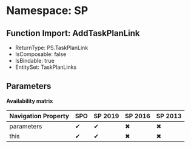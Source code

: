 # Namespace: SP

## Function Import: AddTaskPlanLink

- ReturnType: PS.TaskPlanLink
- IsComposable: false
- IsBindable: true
- EntitySet: TaskPlanLinks

## Parameters

**Availability matrix**

Navigation Property | SPO | SP 2019 | SP 2016 | SP 2013
----------|-----|---------|---------|--------
parameters | ✔ | ✔ | ✖ | ✖
this | ✔ | ✔ | ✖ | ✖
